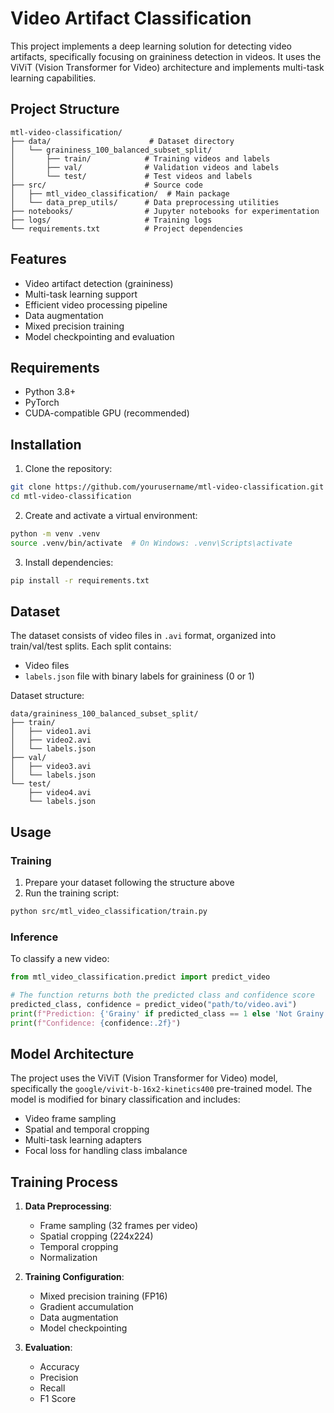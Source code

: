 # Video Artifact Classification

This project implements a deep learning solution for detecting video artifacts, specifically focusing on graininess detection in videos. It uses the ViViT (Vision Transformer for Video) architecture and implements multi-task learning capabilities.

## Project Structure

```
mtl-video-classification/
├── data/                      # Dataset directory
│   └── graininess_100_balanced_subset_split/
│       ├── train/            # Training videos and labels
│       ├── val/              # Validation videos and labels
│       └── test/             # Test videos and labels
├── src/                      # Source code
│   ├── mtl_video_classification/  # Main package
│   └── data_prep_utils/      # Data preprocessing utilities
├── notebooks/                # Jupyter notebooks for experimentation
├── logs/                     # Training logs
└── requirements.txt          # Project dependencies
```

## Features

- Video artifact detection (graininess)
- Multi-task learning support
- Efficient video processing pipeline
- Data augmentation
- Mixed precision training
- Model checkpointing and evaluation

## Requirements

- Python 3.8+
- PyTorch
- CUDA-compatible GPU (recommended)

## Installation

1. Clone the repository:
```bash
git clone https://github.com/yourusername/mtl-video-classification.git
cd mtl-video-classification
```

2. Create and activate a virtual environment:
```bash
python -m venv .venv
source .venv/bin/activate  # On Windows: .venv\Scripts\activate
```

3. Install dependencies:
```bash
pip install -r requirements.txt
```

## Dataset

The dataset consists of video files in `.avi` format, organized into train/val/test splits. Each split contains:
- Video files
- `labels.json` file with binary labels for graininess (0 or 1)

Dataset structure:
```
data/graininess_100_balanced_subset_split/
├── train/
│   ├── video1.avi
│   ├── video2.avi
│   └── labels.json
├── val/
│   ├── video3.avi
│   └── labels.json
└── test/
    ├── video4.avi
    └── labels.json
```

## Usage

### Training

1. Prepare your dataset following the structure above
2. Run the training script:
```bash
python src/mtl_video_classification/train.py
```

### Inference

To classify a new video:
```python
from mtl_video_classification.predict import predict_video

# The function returns both the predicted class and confidence score
predicted_class, confidence = predict_video("path/to/video.avi")
print(f"Prediction: {'Grainy' if predicted_class == 1 else 'Not Grainy'}")
print(f"Confidence: {confidence:.2f}")
```

## Model Architecture

The project uses the ViViT (Vision Transformer for Video) model, specifically the `google/vivit-b-16x2-kinetics400` pre-trained model. The model is modified for binary classification and includes:

- Video frame sampling
- Spatial and temporal cropping
- Multi-task learning adapters
- Focal loss for handling class imbalance

## Training Process

1. **Data Preprocessing**:
   - Frame sampling (32 frames per video)
   - Spatial cropping (224x224)
   - Temporal cropping
   - Normalization

2. **Training Configuration**:
   - Mixed precision training (FP16)
   - Gradient accumulation
   - Data augmentation
   - Model checkpointing

3. **Evaluation**:
   - Accuracy
   - Precision
   - Recall
   - F1 Score
